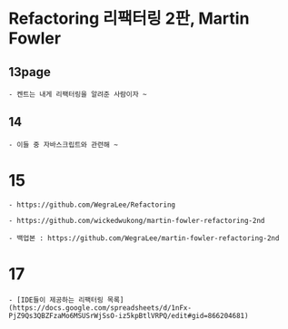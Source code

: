 # Refactoring 리팩터링 2판, Martin Fowler

## 13page

    - 켄트는 내게 리팩터링을 알려준 사람이자 ~

## 14

    - 이들 중 자바스크립트와 관련해 ~

# 15

    - https://github.com/WegraLee/Refactoring

    - https://github.com/wickedwukong/martin-fowler-refactoring-2nd

    - 백업본 : https://github.com/WegraLee/martin-fowler-refactoring-2nd

# 17

    - [IDE들이 제공하는 리팩터링 목록](https://docs.google.com/spreadsheets/d/1nFx-PjZ9Qs3QBZFzaMo6MSUSrWjSsO-iz5kpBtlVRPQ/edit#gid=866204681)
